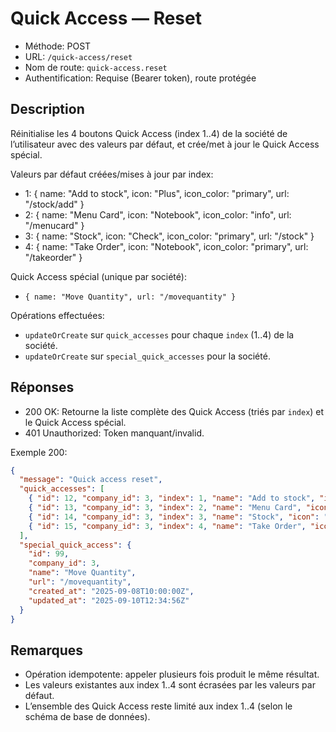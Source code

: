 # Quick Access — Reset

- Méthode: POST
- URL: `/quick-access/reset`
- Nom de route: `quick-access.reset`
- Authentification: Requise (Bearer token), route protégée

## Description
Réinitialise les 4 boutons Quick Access (index 1..4) de la société de l’utilisateur avec des valeurs par défaut, et crée/met à jour le Quick Access spécial.

Valeurs par défaut créées/mises à jour par index:
- 1: { name: "Add to stock", icon: "Plus", icon_color: "primary", url: "/stock/add" }
- 2: { name: "Menu Card", icon: "Notebook", icon_color: "info", url: "/menucard" }
- 3: { name: "Stock", icon: "Check", icon_color: "primary", url: "/stock" }
- 4: { name: "Take Order", icon: "Notebook", icon_color: "primary", url: "/takeorder" }

Quick Access spécial (unique par société):
- `{ name: "Move Quantity", url: "/movequantity" }`

Opérations effectuées:
- `updateOrCreate` sur `quick_accesses` pour chaque `index` (1..4) de la société.
- `updateOrCreate` sur `special_quick_accesses` pour la société.

## Réponses
- 200 OK: Retourne la liste complète des Quick Access (triés par `index`) et le Quick Access spécial.
- 401 Unauthorized: Token manquant/invalid.

Exemple 200:
```json
{
  "message": "Quick access reset",
  "quick_accesses": [
    { "id": 12, "company_id": 3, "index": 1, "name": "Add to stock", "icon": "Plus", "icon_color": "primary", "url": "/stock/add", "created_at": "2025-09-08T10:00:00Z", "updated_at": "2025-09-10T12:34:56Z" },
    { "id": 13, "company_id": 3, "index": 2, "name": "Menu Card", "icon": "Notebook", "icon_color": "info", "url": "/menucard", "created_at": "2025-09-08T10:00:00Z", "updated_at": "2025-09-10T12:34:56Z" },
    { "id": 14, "company_id": 3, "index": 3, "name": "Stock", "icon": "Check", "icon_color": "primary", "url": "/stock", "created_at": "2025-09-08T10:00:00Z", "updated_at": "2025-09-10T12:34:56Z" },
    { "id": 15, "company_id": 3, "index": 4, "name": "Take Order", "icon": "Notebook", "icon_color": "primary", "url": "/takeorder", "created_at": "2025-09-08T10:00:00Z", "updated_at": "2025-09-10T12:34:56Z" }
  ],
  "special_quick_access": {
    "id": 99,
    "company_id": 3,
    "name": "Move Quantity",
    "url": "/movequantity",
    "created_at": "2025-09-08T10:00:00Z",
    "updated_at": "2025-09-10T12:34:56Z"
  }
}
```

## Remarques
- Opération idempotente: appeler plusieurs fois produit le même résultat.
- Les valeurs existantes aux index 1..4 sont écrasées par les valeurs par défaut.
- L’ensemble des Quick Access reste limité aux index 1..4 (selon le schéma de base de données).
